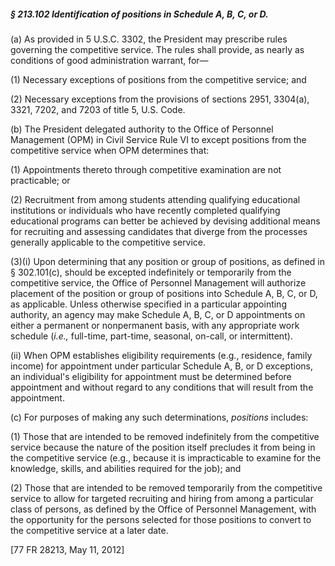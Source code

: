 ##### § 213.102 Identification of positions in Schedule A, B, C, or D. #####

(a) As provided in 5 U.S.C. 3302, the President may prescribe rules governing the competitive service. The rules shall provide, as nearly as conditions of good administration warrant, for—

(1) Necessary exceptions of positions from the competitive service; and

(2) Necessary exceptions from the provisions of sections 2951, 3304(a), 3321, 7202, and 7203 of title 5, U.S. Code.

(b) The President delegated authority to the Office of Personnel Management (OPM) in Civil Service Rule VI to except positions from the competitive service when OPM determines that:

(1) Appointments thereto through competitive examination are not practicable; or

(2) Recruitment from among students attending qualifying educational institutions or individuals who have recently completed qualifying educational programs can better be achieved by devising additional means for recruiting and assessing candidates that diverge from the processes generally applicable to the competitive service.

(3)(i) Upon determining that any position or group of positions, as defined in § 302.101(c), should be excepted indefinitely or temporarily from the competitive service, the Office of Personnel Management will authorize placement of the position or group of positions into Schedule A, B, C, or D, as applicable. Unless otherwise specified in a particular appointing authority, an agency may make Schedule A, B, C, or D appointments on either a permanent or nonpermanent basis, with any appropriate work schedule (*i.e.,* full-time, part-time, seasonal, on-call, or intermittent).

(ii) When OPM establishes eligibility requirements (e.g., residence, family income) for appointment under particular Schedule A, B, or D exceptions, an individual's eligibility for appointment must be determined before appointment and without regard to any conditions that will result from the appointment.

(c) For purposes of making any such determinations, *positions* includes:

(1) Those that are intended to be removed indefinitely from the competitive service because the nature of the position itself precludes it from being in the competitive service (e.g., because it is impracticable to examine for the knowledge, skills, and abilities required for the job); and

(2) Those that are intended to be removed temporarily from the competitive service to allow for targeted recruiting and hiring from among a particular class of persons, as defined by the Office of Personnel Management, with the opportunity for the persons selected for those positions to convert to the competitive service at a later date.

[77 FR 28213, May 11, 2012]